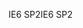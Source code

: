 <span data-ttu-id="ff36c-101">IE6 SP2</span><span class="sxs-lookup"><span data-stu-id="ff36c-101">IE6 SP2</span></span>